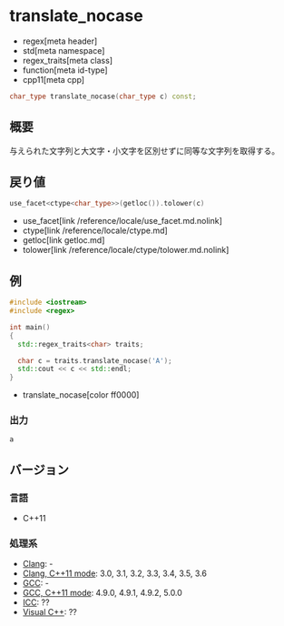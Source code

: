 # translate_nocase
* regex[meta header]
* std[meta namespace]
* regex_traits[meta class]
* function[meta id-type]
* cpp11[meta cpp]

```cpp
char_type translate_nocase(char_type c) const;
```


## 概要
与えられた文字列と大文字・小文字を区別せずに同等な文字列を取得する。


## 戻り値
```cpp
use_facet<ctype<char_type>>(getloc()).tolower(c)
```
* use_facet[link /reference/locale/use_facet.md.nolink]
* ctype[link /reference/locale/ctype.md]
* getloc[link getloc.md]
* tolower[link /reference/locale/ctype/tolower.md.nolink]


## 例
```cpp
#include <iostream>
#include <regex>

int main()
{
  std::regex_traits<char> traits;

  char c = traits.translate_nocase('A');
  std::cout << c << std::endl;
}
```
* translate_nocase[color ff0000]

### 出力
```
a
```


## バージョン
### 言語
- C++11

### 処理系
- [Clang](/implementation.md#clang): -
- [Clang, C++11 mode](/implementation.md#clang): 3.0, 3.1, 3.2, 3.3, 3.4, 3.5, 3.6
- [GCC](/implementation.md#gcc): -
- [GCC, C++11 mode](/implementation.md#gcc): 4.9.0, 4.9.1, 4.9.2, 5.0.0
- [ICC](/implementation.md#icc): ??
- [Visual C++](/implementation.md#visual_cpp): ??

